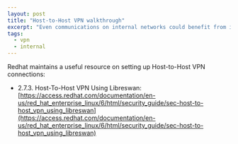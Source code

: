 ```yaml
---
layout: post
title: "Host-to-Host VPN walkthrough"
excerpt: "Even communications on internal networks could benefit from implementing VPN connections"
tags: 
  - vpn
  - internal
---
```


Redhat maintains a useful resource on setting up Host-to-Host VPN connections:

- 2.7.3. Host-To-Host VPN Using Libreswan: [https://access.redhat.com/documentation/en-us/red_hat_enterprise_linux/6/html/security_guide/sec-host-to-host_vpn_using_libreswan](https://access.redhat.com/documentation/en-us/red_hat_enterprise_linux/6/html/security_guide/sec-host-to-host_vpn_using_libreswan)
